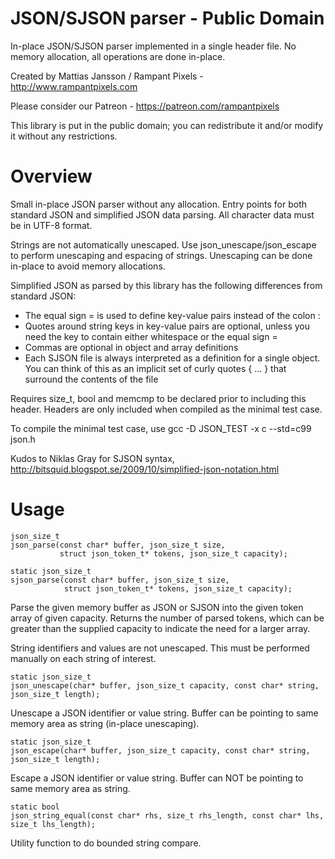 # JSON/SJSON parser - Public Domain
In-place JSON/SJSON parser implemented in a single header file. No memory allocation, all operations are done in-place.

Created by Mattias Jansson / Rampant Pixels - <http://www.rampantpixels.com>

Please consider our Patreon - https://patreon.com/rampantpixels

This library is put in the public domain; you can redistribute it and/or modify it without any restrictions.

# Overview

Small in-place JSON parser without any allocation. Entry points for both
standard JSON and simplified JSON data parsing. All character data must be
in UTF-8 format.

Strings are not automatically unescaped. Use json_unescape/json_escape to
perform unescaping and espacing of strings. Unescaping can be done in-place
to avoid memory allocations.

Simplified JSON as parsed by this library has the following differences
from standard JSON:
- The equal sign = is used to define key-value pairs instead of the colon :
- Quotes around string keys in key-value pairs are optional, unless you need
the key to contain either whitespace or the equal sign =
- Commas are optional in object and array definitions
- Each SJSON file is always interpreted as a definition for a single object.
You can think of this as an implicit set of curly quotes { ... } that surround
the contents of the file

Requires size_t, bool and memcmp to be declared prior to including this
header. Headers are only included  when compiled as the minimal test case.

To compile the minimal test case, use
gcc -D JSON_TEST -x c --std=c99 json.h

Kudos to Niklas Gray for SJSON syntax,
http://bitsquid.blogspot.se/2009/10/simplified-json-notation.html

# Usage

	json_size_t
	json_parse(const char* buffer, json_size_t size,
	           struct json_token_t* tokens, json_size_t capacity);

	static json_size_t
	sjson_parse(const char* buffer, json_size_t size,
	            struct json_token_t* tokens, json_size_t capacity);

Parse the given memory buffer as JSON or SJSON into the given token array of
given capacity. Returns the number of parsed tokens, which can be greater
than the supplied capacity to indicate the need for a larger array.

String identifiers and values are not unescaped. This must be performed manually
on each string of interest.

	static json_size_t
	json_unescape(char* buffer, json_size_t capacity, const char* string, json_size_t length);

Unescape a JSON identifier or value string. Buffer can be
pointing to same memory area as string (in-place unescaping).

	static json_size_t
	json_escape(char* buffer, json_size_t capacity, const char* string, json_size_t length);

Escape a JSON identifier or value string. Buffer can NOT be
pointing to same memory area as string.

	static bool
	json_string_equal(const char* rhs, size_t rhs_length, const char* lhs, size_t lhs_length);

Utility function to do bounded string compare.

